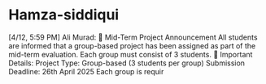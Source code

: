 # Hamza-siddiqui
[4/12, 5:59 PM] Ali Murad: 📢 Mid-Term Project Announcement  All students are informed that a group-based project has been assigned as part of the mid-term evaluation. Each group must consist of 3 students.  📝 Important Details:  Project Type: Group-based (3 students per group)  Submission Deadline: 26th April 2025  Each group is requir
